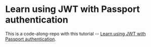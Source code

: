 # Learn using JWT with Passport authentication
This is a code-along-repo with this tutorial -- [Learn using JWT with Passport authentication](https://dev.to/_arpy/learn-using-jwt-with-passport-authentication-22n8).